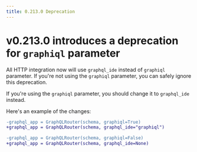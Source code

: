 ```yaml
---
title: 0.213.0 Deprecation
---
```


# v0.213.0 introduces a deprecation for `graphiql` parameter

All HTTP integration now will use `graphql_ide` instead of `graphiql` parameter.
If you're not using the `graphiql` parameter, you can safely ignore this
deprecation.

If you're using the `graphiql` parameter, you should change it to `graphql_ide`
instead.

Here's an example of the changes:

```diff
-graphql_app = GraphQLRouter(schema, graphiql=True)
+graphql_app = GraphQLRouter(schema, graphql_ide="graphiql")

-graphql_app = GraphQLRouter(schema, graphiql=False)
+graphql_app = GraphQLRouter(schema, graphql_ide=None)
```
